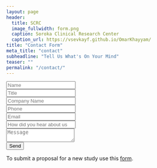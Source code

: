 ```yaml
---
layout: page
header:
  title: SCRC
  image_fullwidth: form.png
  caption: Soroka Clinical Research Center
  caption_url: https://vsevkayf.github.io/OmarKhayyam/
title: "Contact Form"
meta_title: "contact"
subheadline: "Tell Us What's On Your Mind"
teaser: ""
permalink: "/contact/"
---
```

<div class="col-sm-6 col-sm-offset-6 col-md-4 col-md-offset-8 form">
	<form action="https://getsimpleform.com/messages?form_api_token=39dda43c5bb42c646bc0a41d973c9a36" method="post">
		<div class="form-field">
			<input name="name" type="text" placeholder="Name" required>
		</div>
		<div class="form-field">
			<input name="title" type="text" placeholder="Title" required>
		</div>
		<div class="form-field">
			<input name="company Name" type="text" placeholder="Company Name" required>
		</div>
		<div class="form-field">
			<input name="phone" type="tel" placeholder="Phone" required>
		</div>
		<div class="form-field">
			<input name="email" type="email" placeholder="Email" required>
		</div>
		<div class="form-field">
			<input name="How did you hear about us" type="text" placeholder="How did you hear about us" required>
		</div>
		<div class="form-field">
			<textarea name="comments" placeholder="Message" required></textarea>
		</div>
		<input type="submit" class="btn btn-default" value="Send">
	</form>
</div>

To submit a proposal for a new study use this <a href="http://sorokacrc.med.ad.bgu.ac.il/New%20study%20form.doc">form</a>.
